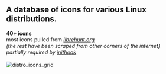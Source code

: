 ## A database of icons for various Linux distributions.

**40+ icons**
<br>
most icons pulled from *[librehunt.org](https://librehunt.org/)*
<br>
*(the rest have been scraped from other corners of the internet)*
<br>
*partially required by [inithook](https://github.com/akirakani-kei/inithook)*
<br> <br>
![distro_icons_grid](https://github.com/user-attachments/assets/50dcb429-e031-413a-9b00-7c8460f106cd)
<br>
